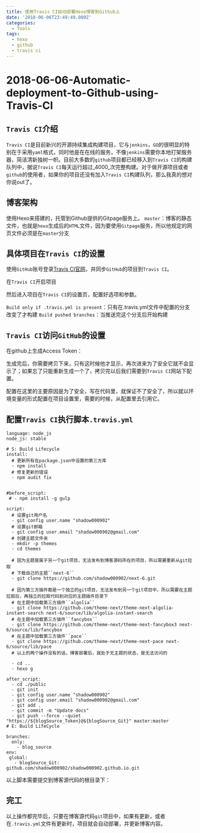 ```yaml
---
title: 使用Travis CI自动部署Hexo博客到Github上
date: '2018-06-06T23:49:49.000Z'
categories:
  - Tools
tags:
  - hexo
  - github
  - travis ci
---
```


# 2018-06-06-Automatic-deployment-to-Github-using-Travis-CI

## `Travis CI`介绍

`Travis CI`是目前新兴的开源持续集成构建项目，它与`jenkins`，`GO`的很明显的特别在于采用`yaml`格式，同时他是在在线的服务，不像`jenkins`需要你本地打架服务器，简洁清新独树一帜。目前大多数的`github`项目都已经移入到`Travis CI`的构建队列中，据说`Travis CI`每天运行超过_4000_次完整构建。对于做开源项目或者`github`的使用者，如果你的项目还没有加入`Travis CI`构建队列，那么我真的想对你说out了。

## 博客架构

使用Hexo来搭建的，托管到Github提供的Gitpage服务上。 `master`：博客的静态文件，也就是`hexo`生成后的`HTML`文件，因为要使用`Gitpage`服务，所以他规定的网页文件必须是在`master`分支

## 具体项目在`Travis CI`的设置

使用`GitHub`账号登录[Travis CI官网](https://travis-ci.org/)，并同步`GitHub`的项目到`Travis CI`。

在`Travis CI`开启项目

然后进入项目在`Travis CI`的设置页，配置好选项和参数。

`Build only if .travis.yml is present`：只有在.travis.yml文件中配置的分支改变了才构建 `Build pushed branches`：当推送完这个分支后开始构建

## `Travis CI`访问`GitHub`的设置

在github上生成Access Token：

生成完后，你需要拷贝下来，只有这时候他才显示，再次进来为了安全它就不会显示了；如果忘了只能重新生成一个了，拷贝完以后我们需要到`Travis CI`网站下配置。

配置在这里的主要原因是为了安全，写在代码里，就保证不了安全了，所以就以环境变量的形式配置在项目设置里，需要的时候，从配置里去引用它。

## 配置`Travis CI`执行脚本`.travis.yml`

```text
language: node_js
node_js: stable

# S: Build Lifecycle
install:
  # 更新所有在package.json中设置的第三方库
  - npm install
  # 修复更新的错误
  - npm audit fix


#before_script:
 # - npm install -g gulp

script:
  # 设置git用户名
  - git config user.name "shadow000902"
  # 设置git邮箱
  - git config user.email "shadow000902@gmail.com"
  # 创建主题文件夹
  - mkdir -p themes
  - cd themes

  # 因为主题是属于另一个git项目，无法发布到博客源码所在的项目，所以需要重新从git拉取
  # 下载自己的主题``next-6``
  - git clone https://github.com/shadow000902/next-6.git

  # 因为第三方插件都是一个独立的git项目，无法发布到另一个git项目中，所以需要在主题拉取后，再独立的拉取代码到对应的主题插件目录下
  # 在主题中加载第三方插件``algolia``
  - git clone https://github.com/theme-next/theme-next-algolia-instant-search next-6/source/lib/algolia-instant-search
  # 在主题中加载第三方插件``fancybox``
  - git clone https://github.com/theme-next/theme-next-fancybox3 next-6/source/lib/fancybox
  # 在主题中加载第三方插件``pace``
  - git clone https://github.com/theme-next/theme-next-pace next-6/source/lib/pace
  # 以上的两个操作没有的话，博客部署后，就处于无主题的状态，是无法访问的

  - cd ..
  - hexo g

after_script:
  - cd ./public
  - git init
  - git config user.name "shadow000902"
  - git config user.email "shadow000902@gmail.com"
  - git add .
  - git commit -m "Update docs"
  - git push --force --quiet "https://${blogSource_Token}@${blogSource_Git}" master:master
# E: Build LifeCycle

branches:
  only:
    - blog_source
env:
 global:
   - blogSource_Git: github.com/shadow000902/shadow000902.github.io.git
```

以上脚本需要提交到博客源代码的根目录下：

## 完工

以上操作都完毕后，只要在博客源代码`git`项目中，如果有更新，或者在`.travis.yml`文件有更新时，项目就会自动部署，并更新博客内容。

